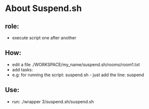 About Suspend.sh
=
role:
-
- execute script one after another

How:
-
- edit a file ./WORKSPACE/my_name/suspend.sh/rooms/room1.txt
- add tasks:
- e.g: for running the script: suspend.sh - just add the line: suspend

Use:
-
- run: ./wrapper 3/suspend.sh/suspend.sh



